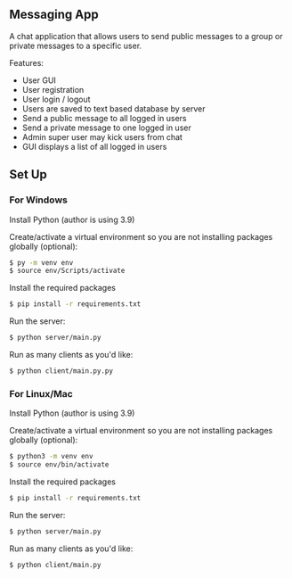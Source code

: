 ## Messaging App

A chat application that allows users to send public messages to a group or private messages to a specific user.

Features:

- User GUI
- User registration
- User login / logout
- Users are saved to text based database by server
- Send a public message to all logged in users
- Send a private message to one logged in user
- Admin super user may kick users from chat
- GUI displays a list of all logged in users

## Set Up

### For Windows

Install Python (author is using 3.9)

Create/activate a virtual environment so you are not installing packages globally (optional):

```sh
$ py -m venv env
$ source env/Scripts/activate
```

Install the required packages

```sh
$ pip install -r requirements.txt
```

Run the server:

```sh
$ python server/main.py
```

Run as many clients as you'd like:

```sh
$ python client/main.py.py
```

### For Linux/Mac

Install Python (author is using 3.9)

Create/activate a virtual environment so you are not installing packages globally (optional):

```sh
$ python3 -m venv env
$ source env/bin/activate
```

Install the required packages

```sh
$ pip install -r requirements.txt
```

Run the server:

```sh
$ python server/main.py
```

Run as many clients as you'd like:

```sh
$ python client/main.py
```
